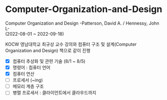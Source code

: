 # Computer-Organization-and-Design
Computer Organization and Design  -Patterson, David A. / Hennessy, John L- <br>
(2022-08-01 ~ 2022-09-18) <br>

KOCW 영남대학교 최규상 교수 강의와 컴퓨터 구조 및 설계(Computer Organization and Design) 책으로 같이 진행 <br>

- [x] 컴퓨터 추상화 및 관련 기술 (8/1 ~ 8/5)
- [x] 명령어 : 컴퓨터 언어
- [x] 컴퓨터 연산
- [ ] 프로세서 (~ing)
- [ ] 메모리 계층 구조
- [ ] 병렬 프로세서 : 클라이언트에서 클라우드까지
